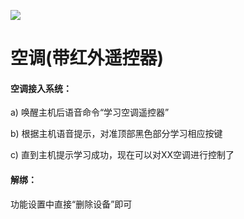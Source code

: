 ![](http://www.cspugoing.com/pcimg/help/AirConditioning.png)

# 空调(带红外遥控器)

#### 空调接入系统：

a) 唤醒主机后语音命令“学习空调遥控器”

b) 根据主机语音提示，对准顶部黑色部分学习相应按键

c) 直到主机提示学习成功，现在可以对XX空调进行控制了



#### 解绑：

功能设置中直接“删除设备”即可